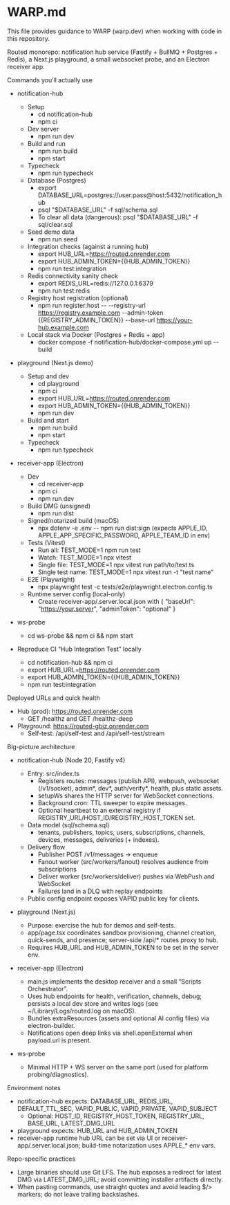 # WARP.md

This file provides guidance to WARP (warp.dev) when working with code in this repository.

Routed monorepo: notification hub service (Fastify + BullMQ + Postgres + Redis), a Next.js playground, a small websocket probe, and an Electron receiver app.

Commands you’ll actually use

- notification-hub
  - Setup
    - cd notification-hub
    - npm ci
  - Dev server
    - npm run dev
  - Build and run
    - npm run build
    - npm start
  - Typecheck
    - npm run typecheck
  - Database (Postgres)
    - export DATABASE_URL=postgres://user:pass@host:5432/notification_hub
    - psql "$DATABASE_URL" -f sql/schema.sql
    - To clear all data (dangerous): psql "$DATABASE_URL" -f sql/clear.sql
  - Seed demo data
    - npm run seed
  - Integration checks (against a running hub)
    - export HUB_URL=https://routed.onrender.com
    - export HUB_ADMIN_TOKEN={{HUB_ADMIN_TOKEN}}
    - npm run test:integration
  - Redis connectivity sanity check
    - export REDIS_URL=redis://127.0.0.1:6379
    - npm run test:redis
  - Registry host registration (optional)
    - npm run register:host -- --registry-url https://registry.example.com --admin-token {{REGISTRY_ADMIN_TOKEN}} --base-url https://your-hub.example.com
  - Local stack via Docker (Postgres + Redis + app)
    - docker compose -f notification-hub/docker-compose.yml up --build

- playground (Next.js demo)
  - Setup and dev
    - cd playground
    - npm ci
    - export HUB_URL=https://routed.onrender.com
    - export HUB_ADMIN_TOKEN={{HUB_ADMIN_TOKEN}}
    - npm run dev
  - Build and start
    - npm run build
    - npm start
  - Typecheck
    - npm run typecheck

- receiver-app (Electron)
  - Dev
    - cd receiver-app
    - npm ci
    - npm run dev
  - Build DMG (unsigned)
    - npm run dist
  - Signed/notarized build (macOS)
    - npx dotenv -e .env -- npm run dist:sign  (expects APPLE_ID, APPLE_APP_SPECIFIC_PASSWORD, APPLE_TEAM_ID in env)
  - Tests (Vitest)
    - Run all: TEST_MODE=1 npm run test
    - Watch: TEST_MODE=1 npx vitest
    - Single file: TEST_MODE=1 npx vitest run path/to/test.ts
    - Single test name: TEST_MODE=1 npx vitest run -t "test name"
  - E2E (Playwright)
    - npx playwright test -c tests/e2e/playwright.electron.config.ts
  - Runtime server config (local-only)
    - Create receiver-app/.server.local.json with { "baseUrl": "https://your.server", "adminToken": "optional" }

- ws-probe
  - cd ws-probe && npm ci && npm start

- Reproduce CI “Hub Integration Test” locally
  - cd notification-hub && npm ci
  - export HUB_URL=https://routed.onrender.com
  - export HUB_ADMIN_TOKEN={{HUB_ADMIN_TOKEN}}
  - npm run test:integration

Deployed URLs and quick health
- Hub (prod): https://routed.onrender.com
  - GET /healthz and GET /healthz-deep
- Playground: https://routed-gbiz.onrender.com
  - Self-test: /api/self-test and /api/self-test/stream

Big-picture architecture

- notification-hub (Node 20, Fastify v4)
  - Entry: src/index.ts
    - Registers routes: messages (publish API), webpush, websocket (/v1/socket), admin*, dev*, auth/verify*, health, plus static assets.
    - setupWs shares the HTTP server for WebSocket connections.
    - Background cron: TTL sweeper to expire messages.
    - Optional heartbeat to an external registry if REGISTRY_URL/HOST_ID/REGISTRY_HOST_TOKEN set.
  - Data model (sql/schema.sql)
    - tenants, publishers, topics, users, subscriptions, channels, devices, messages, deliveries (+ indexes).
  - Delivery flow
    - Publisher POST /v1/messages → enqueue
    - Fanout worker (src/workers/fanout) resolves audience from subscriptions
    - Deliver worker (src/workers/deliver) pushes via WebPush and WebSocket
    - Failures land in a DLQ with replay endpoints
  - Public config endpoint exposes VAPID public key for clients.

- playground (Next.js)
  - Purpose: exercise the hub for demos and self-tests.
  - app/page.tsx coordinates sandbox provisioning, channel creation, quick-sends, and presence; server-side /api/* routes proxy to hub.
  - Requires HUB_URL and HUB_ADMIN_TOKEN to be set in the server env.

- receiver-app (Electron)
  - main.js implements the desktop receiver and a small “Scripts Orchestrator”.
  - Uses hub endpoints for health, verification, channels, debug; persists a local dev store and writes logs (see ~/Library/Logs/routed.log on macOS).
  - Bundles extraResources (assets and optional AI config files) via electron-builder.
  - Notifications open deep links via shell.openExternal when payload.url is present.

- ws-probe
  - Minimal HTTP + WS server on the same port (used for platform probing/diagnostics).

Environment notes
- notification-hub expects: DATABASE_URL, REDIS_URL, DEFAULT_TTL_SEC, VAPID_PUBLIC, VAPID_PRIVATE, VAPID_SUBJECT
  - Optional: HOST_ID, REGISTRY_HOST_TOKEN, REGISTRY_URL, BASE_URL, LATEST_DMG_URL
- playground expects: HUB_URL and HUB_ADMIN_TOKEN
- receiver-app runtime hub URL can be set via UI or receiver-app/.server.local.json; build-time notarization uses APPLE_* env vars.

Repo-specific practices
- Large binaries should use Git LFS. The hub exposes a redirect for latest DMG via LATEST_DMG_URL; avoid committing installer artifacts directly.
- When pasting commands, use straight quotes and avoid leading $/> markers; do not leave trailing backslashes.

